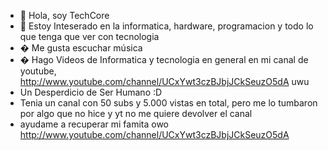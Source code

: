 - 👋 Hola, soy TechCore
- 👀 Estoy Inteserado en la informatica, hardware, programacion y todo lo que tenga que ver con tecnologia
- � Me gusta escuchar música
- � Hago Videos de Informatica y tecnologia en general en mi canal de youtube, http://www.youtube.com/channel/UCxYwt3czBJbjJCkSeuzO5dA uwu
- Un Desperdicio de Ser Humano :D
- Tenia un canal con 50 subs y 5.000 vistas en total, pero me lo tumbaron por algo que no hice y yt no me quiere devolver el canal
- ayudame a recuperar mi famita owo http://www.youtube.com/channel/UCxYwt3czBJbjJCkSeuzO5dA

